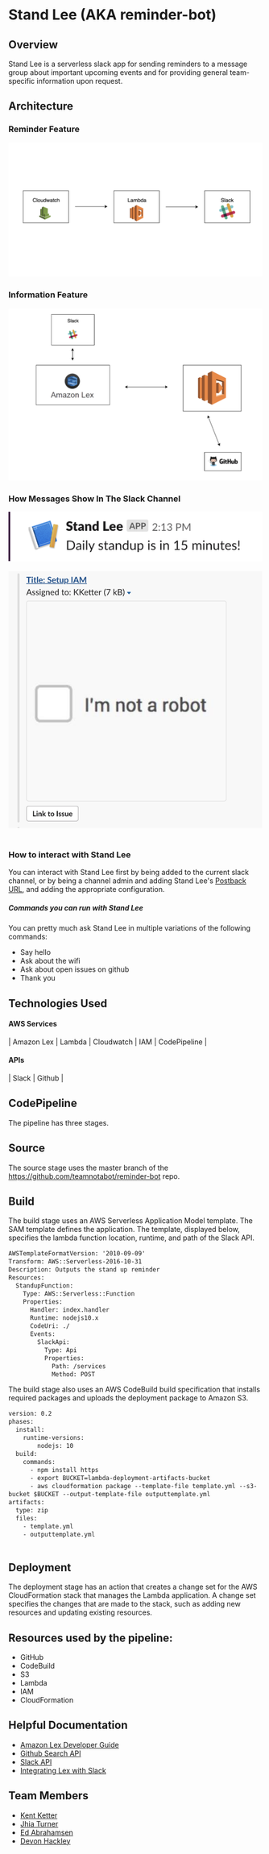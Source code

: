 # Stand Lee (AKA reminder-bot)
## Overview
Stand Lee is a serverless slack app for sending reminders to a message group about important upcoming events and for providing general team-specific information upon request.

## Architecture

### Reminder Feature

![alt text](assets/architecture-1.png "Reminder feature architecture diagram")

### Information Feature

![alt text](assets/architecture-02.png "Reminder feature architecture diagram")

### How Messages Show In The Slack Channel
![alt text](assets/stand-up-reminder-app.png "Logo Title Text 1")
&emsp;
&emsp;
![alt text](assets/issues-github.png)
&emsp;

### How to interact with Stand Lee

You can interact with Stand Lee first by being added to the current slack channel, or by being a channel admin and adding Stand Lee's [Postback URL](https://docs.aws.amazon.com/lex/latest/dg/slack-bot-back-in-slack-console.html), and adding the appropriate configuration.

##### Commands you can run with Stand Lee
You can pretty much ask Stand Lee in multiple variations of the following commands: 

  - Say hello
  - Ask about the wifi
  - Ask about open issues on github
  - Thank you


## Technologies Used

#### AWS Services
| Amazon Lex |
Lambda  |
Cloudwatch  |
IAM  |
CodePipeline |

#### APIs
| Slack  |
Github |

## CodePipeline

The pipeline has three stages.

## Source
The source stage uses the master branch of the https://github.com/teamnotabot/reminder-bot repo.

## Build
The build stage uses an AWS Serverless Application Model template. The SAM template defines the application. The template, displayed below, specifies the lambda function location, runtime, and path of the Slack API.

```
AWSTemplateFormatVersion: '2010-09-09'
Transform: AWS::Serverless-2016-10-31
Description: Outputs the stand up reminder
Resources:
  StandupFunction:
    Type: AWS::Serverless::Function
    Properties:
      Handler: index.handler
      Runtime: nodejs10.x
      CodeUri: ./
      Events:
        SlackApi:
          Type: Api
          Properties:
            Path: /services
            Method: POST
```

The build stage also uses an AWS CodeBuild build specification that installs required packages and uploads the deployment package to Amazon S3.

```
version: 0.2
phases:
  install:
    runtime-versions:
        nodejs: 10
  build:
    commands:
      - npm install https
      - export BUCKET=lambda-deployment-artifacts-bucket
      - aws cloudformation package --template-file template.yml --s3-bucket $BUCKET --output-template-file outputtemplate.yml
artifacts:
  type: zip
  files:
    - template.yml
    - outputtemplate.yml
    
```

## Deployment
The deployment stage has an action that creates a change set for the AWS CloudFormation stack that manages the Lambda application. A change set specifies the changes that are made to the stack, such as adding new resources and updating existing resources.

## Resources used by the pipeline:

- GitHub
- CodeBuild
- S3
- Lambda
- IAM
- CloudFormation

## Helpful Documentation
 - [Amazon Lex Developer Guide](https://docs.aws.amazon.com/lex/latest/dg/what-is.html)
 - [Github Search API](https://developer.github.com/v3/search/#constructing-a-search-query)
 - [Slack API](https://api.slack.com/)
 - [Integrating Lex with Slack](https://docs.aws.amazon.com/lex/latest/dg/slack-bot-association.html)
  
## Team Members
- [Kent Ketter](https://github.com/KKetter)
- [Jhia Turner](https://github.com/jhimitu)
- [Ed Abrahamsen](https://github.com/esa2)
- [Devon Hackley](https://github.com/devonhackley)
